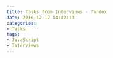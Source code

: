 ```yaml
---
title: Tasks from Interviews - Yandex
date: 2016-12-17 14:42:13
categories:
- Tasks
tags:
- JavaScript
- Interviews
---
```

